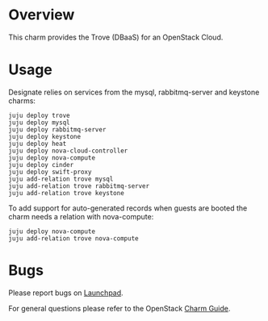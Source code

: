 # Overview

This charm provides the Trove (DBaaS) for an OpenStack Cloud.


# Usage

Designate relies on services from the mysql, rabbitmq-server and keystone
charms:

    juju deploy trove
    juju deploy mysql
    juju deploy rabbitmq-server
    juju deploy keystone
    juju deploy heat
    juju deploy nova-cloud-controller
    juju deploy nova-compute
    juju deploy cinder
    juju deploy swift-proxy
    juju add-relation trove mysql
    juju add-relation trove rabbitmq-server
    juju add-relation trove keystone

To add support for auto-generated records when guests are booted the charm 
needs a relation with nova-compute:

    juju deploy nova-compute
    juju add-relation trove nova-compute

# Bugs

Please report bugs on [Launchpad](https://bugs.launchpad.net/charm-designate/+filebug).

For general questions please refer to the OpenStack [Charm Guide](http://docs.openstack.org/developer/charm-guide/).
